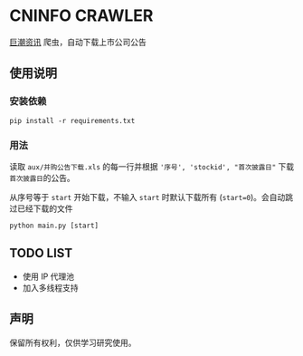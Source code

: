 # CNINFO CRAWLER

[巨潮资讯](http://www.cninfo.com.cn/new/index) 爬虫，自动下载上市公司公告

## 使用说明

### 安装依赖

```shell
pip install -r requirements.txt
```

### 用法

读取 `aux/并购公告下载.xls` 的每一行并根据 `'序号', 'stockid', "首次披露日"` 下载`首次披露日`的公告。

从序号等于 `start` 开始下载，不输入 `start` 时默认下载所有 (`start=0`)。会自动跳过已经下载的文件

```shell
python main.py [start]
```

## TODO LIST

- 使用 IP 代理池
- 加入多线程支持

## 声明

保留所有权利，仅供学习研究使用。
